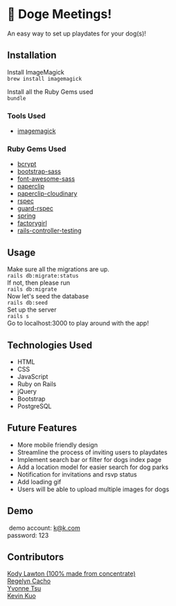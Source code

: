 # 🐾 Doge Meetings!

An easy way to set up playdates for your dog(s)!

## Installation
Install ImageMagick<br/>
`brew install imagemagick`

Install all the Ruby Gems used<br/>
`bundle`

### Tools Used
* [imagemagick](https://www.npmjs.com/package/imagemagick)

### Ruby Gems Used
* [bcrypt](https://gist.github.com/thebucknerlife/10090014)
* [bootstrap-sass](https://github.com/twbs/bootstrap-sass)
* [font-awesome-sass](ttps://github.com/FortAwesome/font-awesome-sass)
* [paperclip](https://github.com/thoughtbot/paperclip)
* [paperclip-cloudinary](https://github.com/GoGoCarl/paperclip-cloudinary)
* [rspec](https://github.com/rspec/rspec)
* [guard-rspec](https://github.com/guard/guard-rspec)
* [spring](https://github.com/rails/spring)
* [factorygirl](https://github.com/thoughtbot/factory_girl)
* [rails-controller-testing](https://github.com/rails/rails-controller-testing)

## Usage
Make sure all the migrations are up.<br/>
`rails db:migrate:status`<br/>
If not, then please run<br/>
`rails db:migrate`<br/>
Now let's seed the database<br/>
`rails db:seed`<br/>
Set up the server<br/>
`rails s`<br/>
Go to localhost:3000 to play around with the app!

## Technologies Used
* HTML
* CSS
* JavaScript
* Ruby on Rails
* jQuery
* Bootstrap
* PostgreSQL

## Future Features
* More mobile friendly design
* Streamline the process of inviting users to playdates
* Implement search bar or filter for dogs index page
* Add a location model for easier search for dog parks
* Notification for invitations and rsvp status
* Add loading gif
* Users will be able to upload multiple images for dogs

## Demo
![]()
demo account: k@k.com <br />
password: 123

## Contributors
[Kody Lawton (100% made from concentrate)](https://github.com/klawton1) <br />
[Regelyn Cacho](https://github.com/rccacho) <br />
[Yvonne Tsu](https://github.com/tsuyy) <br />
[Kevin Kuo](https://github.com/kkuo57) <br />
